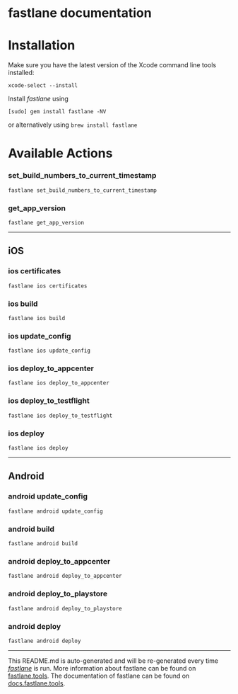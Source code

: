 fastlane documentation
================
# Installation

Make sure you have the latest version of the Xcode command line tools installed:

```
xcode-select --install
```

Install _fastlane_ using
```
[sudo] gem install fastlane -NV
```
or alternatively using `brew install fastlane`

# Available Actions
### set_build_numbers_to_current_timestamp
```
fastlane set_build_numbers_to_current_timestamp
```

### get_app_version
```
fastlane get_app_version
```


----

## iOS
### ios certificates
```
fastlane ios certificates
```

### ios build
```
fastlane ios build
```

### ios update_config
```
fastlane ios update_config
```

### ios deploy_to_appcenter
```
fastlane ios deploy_to_appcenter
```

### ios deploy_to_testflight
```
fastlane ios deploy_to_testflight
```

### ios deploy
```
fastlane ios deploy
```


----

## Android
### android update_config
```
fastlane android update_config
```

### android build
```
fastlane android build
```

### android deploy_to_appcenter
```
fastlane android deploy_to_appcenter
```

### android deploy_to_playstore
```
fastlane android deploy_to_playstore
```

### android deploy
```
fastlane android deploy
```


----

This README.md is auto-generated and will be re-generated every time [_fastlane_](https://fastlane.tools) is run.
More information about fastlane can be found on [fastlane.tools](https://fastlane.tools).
The documentation of fastlane can be found on [docs.fastlane.tools](https://docs.fastlane.tools).

